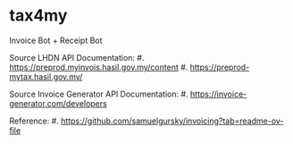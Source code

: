 # tax4my
Invoice Bot + Receipt Bot


Source LHDN API Documentation: 
#. https://preprod.myinvois.hasil.gov.my/content
#. https://preprod-mytax.hasil.gov.my/

Source Invoice Generator API Documentation: 
#. https://invoice-generator.com/developers

Reference:
#. 
https://github.com/samuelgursky/invoicing?tab=readme-ov-file

